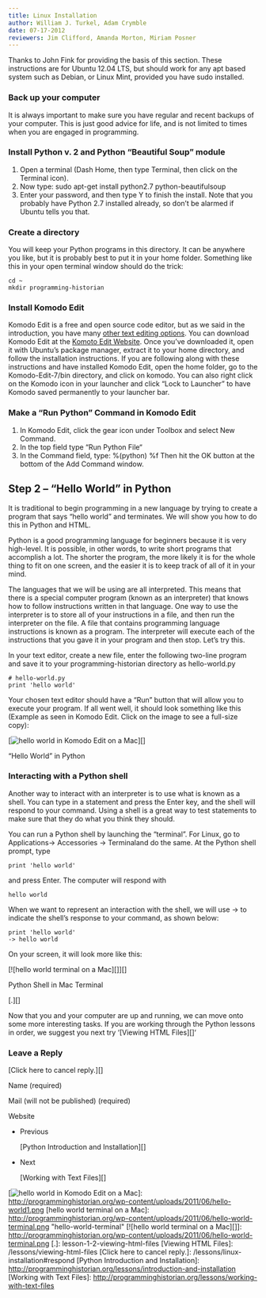 ```yaml
---
title: Linux Installation
author: William J. Turkel, Adam Crymble
date: 07-17-2012
reviewers: Jim Clifford, Amanda Morton, Miriam Posner
---
```


Thanks to John Fink for providing the basis of this section. These
instructions are for Ubuntu 12.04 LTS, but should work for any apt based
system such as Debian, or Linux Mint, provided you have sudo installed.

### Back up your computer

It is always important to make sure you have regular and recent backups
of your computer. This is just good advice for life, and is not limited
to times when you are engaged in programming.

### Install Python v. 2 and Python “Beautiful Soup” module

1.  Open a terminal (Dash Home, then type Terminal, then click on the
    Terminal icon).
2.  Now type: sudo apt-get install python2.7 python-beautifulsoup
3.  Enter your password, and then type Y to finish the install. Note
    that you probably have Python 2.7 installed already, so don’t be
    alarmed if Ubuntu tells you that.

### Create a directory

You will keep your Python programs in this directory. It can be anywhere
you like, but it is probably best to put it in your home folder.
Something like this in your open terminal window should do the trick:

``` {.brush: .plain; .title: .; .notranslate title=""}
cd ~
mkdir programming-historian
```

### Install Komodo Edit

Komodo Edit is a free and open source code editor, but as we said in the
introduction, you have many [other text editing options][]. You can
download Komodo Edit at the [Komoto Edit Website][]. Once you’ve
downloaded it, open it with Ubuntu’s package manager, extract it to your
home directory, and follow the installation instructions. If you are
following along with these instructions and have installed Komodo Edit,
open the home folder, go to the Komodo-Edit-7/bin directory, and click
on komodo. You can also right click on the Komodo icon in your launcher
and click “Lock to Launcher” to have Komodo saved permanently to your
launcher bar.

### Make a “Run Python” Command in Komodo Edit

1.  In Komodo Edit, click the gear icon under Toolbox and select New
    Command.
2.  In the top field type “Run Python File“
3.  In the Command field, type: %(python) %f Then hit the OK button at
    the bottom of the Add Command window.

Step 2 – “Hello World” in Python
--------------------------------

It is traditional to begin programming in a new language by trying to
create a program that says “hello world” and terminates. We will show
you how to do this in Python and HTML.

Python is a good programming language for beginners because it is very
high-level. It is possible, in other words, to write short programs that
accomplish a lot. The shorter the program, the more likely it is for the
whole thing to fit on one screen, and the easier it is to keep track of
all of it in your mind.

The languages that we will be using are all interpreted. This means that
there is a special computer program (known as an interpreter) that knows
how to follow instructions written in that language. One way to use the
interpreter is to store all of your instructions in a file, and then run
the interpreter on the file. A file that contains programming language
instructions is known as a program. The interpreter will execute each of
the instructions that you gave it in your program and then stop. Let’s
try this.

In your text editor, create a new file, enter the following two-line
program and save it to your programming-historian directory as
hello-world.py

``` {.brush: .python; .title: .; .notranslate title=""}
# hello-world.py
print 'hello world'
```

Your chosen text editor should have a “Run” button that will allow you
to execute your program. If all went well, it should look something like
this (Example as seen in Komodo Edit. Click on the image to see a
full-size copy):

[![hello world in Komodo Edit on a Mac][]][]

“Hello World” in Python

### Interacting with a Python shell

Another way to interact with an interpreter is to use what is known as a
shell. You can type in a statement and press the Enter key, and the
shell will respond to your command. Using a shell is a great way to test
statements to make sure that they do what you think they should.

You can run a Python shell by launching the “terminal”. For Linux, go to
Applications-\> Accessories -\> Terminaland do the same. At the Python
shell prompt, type

``` {.brush: .python; .title: .; .notranslate title=""}
print 'hello world'
```

and press Enter. The computer will respond with

``` {.brush: .python; .title: .; .notranslate title=""}
hello world
```

When we want to represent an interaction with the shell, we will use -\>
to indicate the shell’s response to your command, as shown below:

``` {.brush: .python; .title: .; .notranslate title=""}
print 'hello world'
-> hello world
```

On your screen, it will look more like this:

[![hello world terminal on a Mac][]][]

Python Shell in Mac Terminal

[.][]

Now that you and your computer are up and running, we can move onto some
more interesting tasks. If you are working through the Python lessons in
order, we suggest you next try ‘[Viewing HTML Files][]‘

### Leave a Reply

[Click here to cancel reply.][]

Name (required)

Mail (will not be published) (required)

Website

-   Previous

    [Python Introduction and Installation][]

-   Next

    [Working with Text Files][]

  [other text editing options]: http://wiki.python.org/moin/PythonEditors/
  [Komoto Edit Website]: http://www.activestate.com/komodo-edit
  [hello world in Komodo Edit on a Mac]: http://programminghistorian.org/wp-content/uploads/2011/06/hello-world1.png
    "hello-world"
  [![hello world in Komodo Edit on a Mac][]]: http://programminghistorian.org/wp-content/uploads/2011/06/hello-world1.png
  [hello world terminal on a Mac]: http://programminghistorian.org/wp-content/uploads/2011/06/hello-world-terminal.png
    "hello-world-terminal"
  [![hello world terminal on a Mac][]]: http://programminghistorian.org/wp-content/uploads/2011/06/hello-world-terminal.png
  [.]: lesson-1-2-viewing-html-files
  [Viewing HTML Files]: /lessons/viewing-html-files
  [Click here to cancel reply.]: /lessons/linux-installation#respond
  [Python Introduction and Installation]: http://programminghistorian.org/lessons/introduction-and-installation
  [Working with Text Files]: http://programminghistorian.org/lessons/working-with-text-files

